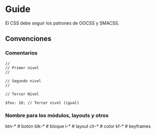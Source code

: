
# Guide 

El CSS debe seguir los patrones de OOCSS y SMACSS. 

## Convenciones

### Comentarios

```
//
// Primer nivel
//
 
// Segundo nivel 
// 

// Tercer Nivel

$foo: 10; // Tercer nivel (igual)
```

### Nombre para los módulos, layouts y otros

btn-*		# botón
blk-*		# bloque
l-* 		# layout
clr-*		# color
kf-* 		# keyframes